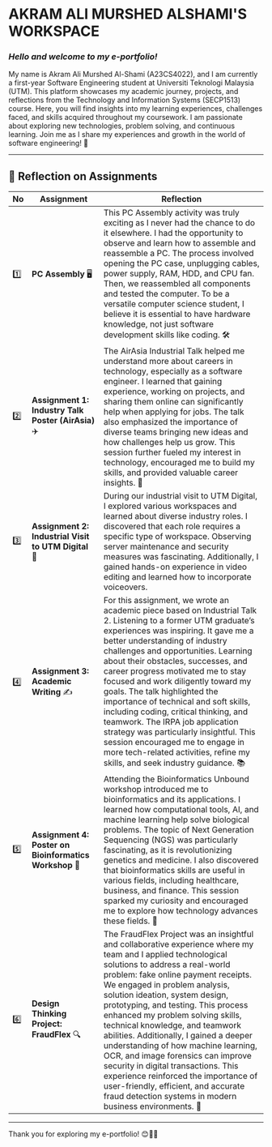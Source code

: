 # **AKRAM ALI MURSHED ALSHAMI'S WORKSPACE**

### *Hello and welcome to my e-portfolio!*

My name is Akram Ali Murshed Al-Shami (A23CS4022), and I am currently a first-year Software Engineering student at Universiti Teknologi Malaysia (UTM). This platform showcases my academic journey, projects, and reflections from the Technology and Information Systems (SECP1513) course. Here, you will find insights into my learning experiences, challenges faced, and skills acquired throughout my coursework. I am passionate about exploring new technologies, problem solving, and continuous learning. Join me as I share my experiences and growth in the world of software engineering! 🚀

---

## **📌 Reflection on Assignments**

| No  | Assignment                                             | Reflection                                                                                                                                                                                                                                                                                                                                                                                                                                                                                                                                                                                                                                                                      |
| --- | ------------------------------------------------------ | ------------------------------------------------------------------------------------------------------------------------------------------------------------------------------------------------------------------------------------------------------------------------------------------------------------------------------------------------------------------------------------------------------------------------------------------------------------------------------------------------------------------------------------------------------------------------------------------------------------------------------------------------------------------------------- |
| 1️⃣ | **PC Assembly** 🖥️                                    | This PC Assembly activity was truly exciting as I never had the chance to do it elsewhere. I had the opportunity to observe and learn how to assemble and reassemble a PC. The process involved opening the PC case, unplugging cables, power supply, RAM, HDD, and CPU fan. Then, we reassembled all components and tested the computer. To be a versatile computer science student, I believe it is essential to have hardware knowledge, not just software development skills like coding. 🛠️                                                                                                                                                                               |
| 2️⃣ | **Assignment 1: Industry Talk Poster (AirAsia)** ✈️    | The AirAsia Industrial Talk helped me understand more about careers in technology, especially as a software engineer. I learned that gaining experience, working on projects, and sharing them online can significantly help when applying for jobs. The talk also emphasized the importance of diverse teams bringing new ideas and how challenges help us grow. This session further fueled my interest in technology, encouraged me to build my skills, and provided valuable career insights. 🎯                                                                                                                                                                            |
| 3️⃣ | **Assignment 2: Industrial Visit to UTM Digital** 🏢   | During our industrial visit to UTM Digital, I explored various workspaces and learned about diverse industry roles. I discovered that each role requires a specific type of workspace. Observing server maintenance and security measures was fascinating. Additionally, I gained hands-on experience in video editing and learned how to incorporate voiceovers.                                                                                                                                                                                                                                                                                                               |
| 4️⃣ | **Assignment 3: Academic Writing** ✍️                  | For this assignment, we wrote an academic piece based on Industrial Talk 2. Listening to a former UTM graduate’s experiences was inspiring. It gave me a better understanding of industry challenges and opportunities. Learning about their obstacles, successes, and career progress motivated me to stay focused and work diligently toward my goals. The talk highlighted the importance of technical and soft skills, including coding, critical thinking, and teamwork. The IRPA job application strategy was particularly insightful. This session encouraged me to engage in more tech-related activities, refine my skills, and seek industry guidance. 📚             |
| 5️⃣ | **Assignment 4: Poster on Bioinformatics Workshop** 🧬 | Attending the Bioinformatics Unbound workshop introduced me to bioinformatics and its applications. I learned how computational tools, AI, and machine learning help solve biological problems. The topic of Next Generation Sequencing (NGS) was particularly fascinating, as it is revolutionizing genetics and medicine. I also discovered that bioinformatics skills are useful in various fields, including healthcare, business, and finance. This session sparked my curiosity and encouraged me to explore how technology advances these fields. 🔬                                                                                                                     |
| 6️⃣ | **Design Thinking Project: FraudFlex** 🔍              | The FraudFlex Project was an insightful and collaborative experience where my team and I applied technological solutions to address a real-world problem: fake online payment receipts. We engaged in problem analysis, solution ideation, system design, prototyping, and testing. This process enhanced my problem solving skills, technical knowledge, and teamwork abilities. Additionally, I gained a deeper understanding of how machine learning, OCR, and image forensics can improve security in digital transactions. This experience reinforced the importance of user-friendly, efficient, and accurate fraud detection systems in modern business environments. 🚀 |

---

Thank you for exploring my e-portfolio! 😊📖✨




